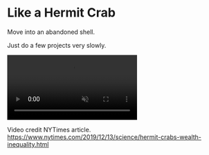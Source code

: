 # Like a Hermit Crab

Move into an abandoned shell.

Just do a few projects very slowly.

<video src="https://vp.nyt.com/video/2019/12/12/84254_1_12tb-hermitcrab-video_wg_720p.mp4" class="css-c7hxrg" muted="" loop="" autoplay="" playsinline=""></video>

Video credit NYTimes article.  https://www.nytimes.com/2019/12/13/science/hermit-crabs-wealth-inequality.html

